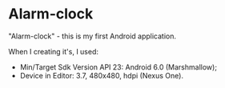 # Alarm-clock

"Alarm-clock" - this is my first Android application. 

When I creating it's, I used:
- Min/Target Sdk Version API 23: Android 6.0 (Marshmallow);
- Device in Editor: 3.7, 480x480, hdpi (Nexus One).
